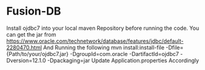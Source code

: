 # Fusion-DB
Install ojdbc7 into your local maven Repository before running the code. You can get the jar from https://www.oracle.com/technetwork/database/features/jdbc/default-2280470.html
And Running the following
mvn install:install-file -Dfile={Path/to/your/ojdbc7.jar} -DgroupId=com.oracle -DartifactId=ojdbc7 -Dversion=12.1.0 -Dpackaging=jar
Update Application.properties Accordingly
